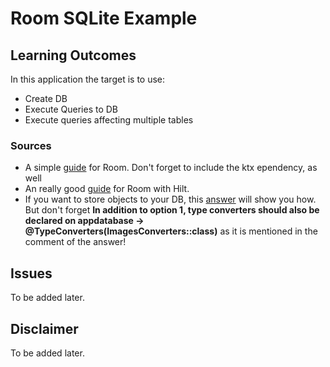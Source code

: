 # Room SQLite Example

## Learning Outcomes
In this application the target is to use:
- Create DB
- Execute Queries to DB
- Execute queries affecting multiple tables

### Sources
- A simple [guide](https://levelup.gitconnected.com/using-room-in-jetpack-compose-d2b6b674d3a5) for Room. Don't forget to include the ktx ependency, as well
- An really good [guide](https://svvashishtha.medium.com/using-room-with-hilt-cb57a1bc32f) for Room with Hilt.
- If you want to store objects to your DB, this [answer](https://stackoverflow.com/a/50452877) will show you how. But don't forget **In addition to option 1, type converters should also be declared on appdatabase -> @TypeConverters(ImagesConverters::class)** as it is mentioned in the comment of the answer!

## Issues
To be added later.

## Disclaimer
To be added later.